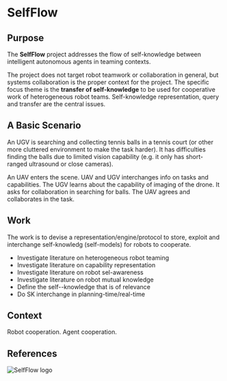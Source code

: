 # SelfFlow

## Purpose

The **SelfFlow** project addresses the flow of self-knowledge between intelligent autonomous agents in teaming contexts.

The project does not target robot teamwork or collaboration in general, but systems collaboration is the proper context for the project. The specific focus theme is the **transfer of self-knowledge** to be used for cooperative work of heterogeneous robot teams. Self-knowledge representation, query and transfer are the central issues.

## A Basic Scenario

An UGV is searching and collecting tennis balls in a tennis court (or other more cluttered environment to make the task harder). It has difficulties finding the balls due to limited vision capability (e.g. it only has short-ranged ultrasound or close cameras).

An UAV enters the scene. UAV and UGV interchanges info on tasks and capabilities. The UGV learns about the capability of imaging of the drone. It asks for collaboration in searching for balls. The UAV agrees and collaborates in the task.

## Work

The work is to devise a representation/engine/protocol to store, exploit and interchange self-knowledg (self-models) for robots to cooperate.

- Investigate literature on heterogeneous robot teaming
- Investigate literature on capability representation
- Investigate literature on robot sel-awareness
- Investigate literature on robot mutual knowledge
- Define the self--knowledge that is of relevance
- Do SK interchange in planning-time/real-time 

## Context

Robot cooperation. Agent cooperation. 

## References

![SelfFlow logo](http://aslab.org/images/logos/SelfFlow_logo.png)
